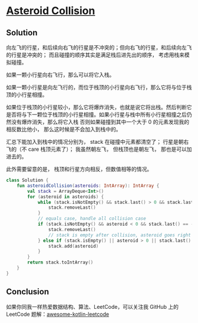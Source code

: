 # [Asteroid Collision][title]

## Solution
向左飞的行星，和后续向右飞的行星是不冲突的；但向右飞的行星，和后续向左飞的行星是冲突的；
而且碰撞的顺序其实是满足栈后进先出的顺序， 考虑用栈来模拟碰撞。

如果一颗小行星向右飞行，那么可以将它入栈。

如果一颗小行星是向左飞行的，而位于栈顶的小行星向右飞行，那么它将与位于栈顶的小行星相撞。

如果位于栈顶的小行星较小，那么它将爆炸消失，也就是说它将出栈。然后判断它是否将与下一颗位于栈顶的小行星相撞。如果小行星与栈中所有小行星相撞之后仍然没有爆炸消失，那么将它入栈
否则如果碰撞到其中一个大于 0 的元素发现我的相反数比他小， 那么这时候是不会加入到栈中的。

汇总下能加入到栈中的情况分别为， stack 在碰撞中元素都清空了； 行星是朝右飞的（不 care 栈顶元素了）； 我虽然朝左飞， 但栈顶也是朝左飞， 那也是可以加进去的。

此外需要留意的是， 栈顶和行星方向相反，但数值相等的情况。

```kotlin
class Solution {
    fun asteroidCollision(asteroids: IntArray): IntArray {
        val stack = ArrayDeque<Int>()
        for (asteroid in asteroids) {
            while (stack.isNotEmpty() && stack.last() > 0 && stack.last() < -asteroid) {
                stack.removeLast()
            }
            // equals case, handle all collision case
            if (stack.isNotEmpty() && asteroid < 0 && stack.last() == -asteroid) {
                stack.removeLast()
                // stack is empty after collision, asteroid goes right or stack last elements is less than 0.
            } else if (stack.isEmpty() || asteroid > 0 || stack.last() < 0) {
                stack.add(asteroid)
            }
        }
        return stack.toIntArray()
    }
}
```

## Conclusion

如果你同我一样热爱数据结构、算法、LeetCode，可以关注我 GitHub 上的 LeetCode 题解：[awesome-kotlin-leetcode][akl]



[title]: https://leetcode.cn/problems/asteroid-collision/
[akl]: https://github.com/NightXlt/awesome-kotlin-leetcode
